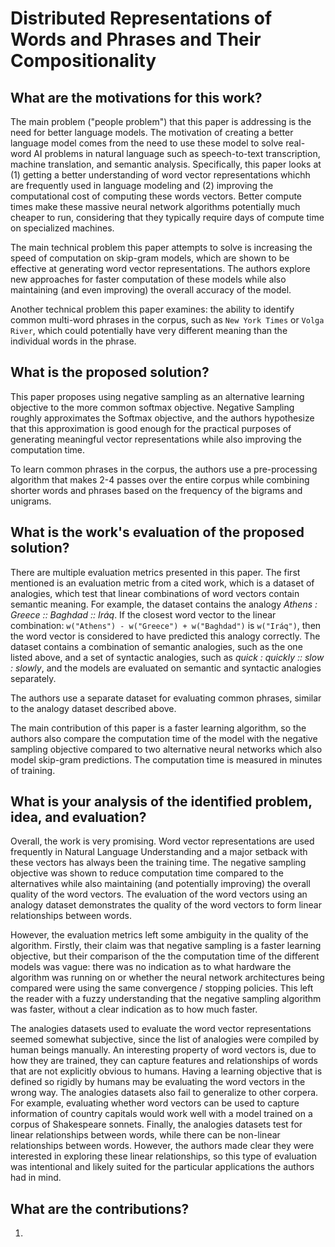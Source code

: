 # Distributed Representations of Words and Phrases and Their Compositionality

## What are the motivations for this work?

The main problem ("people problem") that this paper is addressing is the need for better language models.
The motivation of creating a better language model comes from the need to use these model to solve real-word
AI problems in natural language such as speech-to-text transcription, machine translation, and semantic analysis.
Specifically, this paper looks at (1) getting a better understanding of word vector representations whichh are
frequently used in language modeling and (2) improving the computational cost of computing these words vectors.
Better compute times make these massive neural network algorithms potentially much cheaper to run, considering that
they typically require days of compute time on specialized machines.

The main technical problem this paper attempts to solve is increasing the speed of computation on skip-gram
models, which are shown to be effective at generating word vector representations. The authors explore new approaches
for faster computation of these models while also maintaining (and even improving) the overall accuracy of the model.

Another technical problem this paper examines: the ability to identify common multi-word phrases in the corpus, such
as `New York Times` or `Volga River`, which could potentially have very different meaning than the individual words
in the phrase.

## What is the proposed solution?

This paper proposes using negative sampling as an alternative learning objective to the more common softmax
objective. Negative Sampling roughly approximates the Softmax objective, and the authors hypothesize that this
approximation is good enough for the practical purposes of generating meaningful vector representations while
also improving the computation time.

To learn common phrases in the corpus, the authors use a pre-processing algorithm that makes 2-4 passes over the
entire corpus while combining shorter words and phrases based on the frequency of the bigrams and unigrams.

## What is the work's evaluation of the proposed solution?

There are multiple evaluation metrics presented in this paper. The first mentioned is an evaluation metric from
a cited work, which is a dataset of analogies, which test that linear combinations of word vectors contain semantic
meaning. For example, the dataset contains the analogy *Athens : Greece :: Baghdad :: Iráq*. If the closest word
vector to the linear combination: `w("Athens") - w("Greece") + w("Baghdad")` is `w("Iráq")`, then the word
vector is considered to have predicted this analogy correctly. The dataset contains a combination of semantic
analogies, such as the one listed above, and a set of syntactic analogies, such as *quick : quickly :: slow : slowly*,
and the models are evaluated on semantic and syntactic analogies separately.

The authors use a separate dataset for evaluating common phrases, similar to the analogy dataset described above.

The main contribution of this paper is a faster learning algorithm, so the authors also compare the computation time
of the model with the negative sampling objective compared to two alternative neural networks which also model skip-gram
predictions. The computation time is measured in minutes of training.

## What is your analysis of the identified problem, idea, and evaluation?

Overall, the work is very promising. Word vector representations are used frequently in Natural Language Understanding
and a major setback with these vectors has always been the training time. The negative sampling objective was shown to
reduce computation time compared to the alternatives while also maintaining (and potentially improving) the overall
quality of the word vectors. The evaluation of the word vectors using an analogy dataset demonstrates the quality
of the word vectors to form linear relationships between words.

However, the evaluation metrics left some ambiguity in the quality of the algorithm. Firstly, their claim was that negative
sampling is a faster learning objective, but their comparison of the the computation time of the different models was vague:
there was no indication as to what hardware the algorithm was running on or whether the neural network architectures being
compared were using the same convergence / stopping policies. This left the reader with a fuzzy understanding that the
negative sampling algorithm was faster, without a clear indication as to how much faster.

The analogies datasets used to evaluate the word vector representations seemed somewhat subjective, since the list of
analogies were compiled by human beings manually. An interesting property of word vectors is, due to how they are trained,
they can capture features and relationships of words that are not explicitly obvious to humans. Having a learning
objective that is defined so rigidly by humans may be evaluating the word vectors in the wrong way. The analogies datasets
also fail to generalize to other corpera. For example, evaluating whether word vectors can be used to capture information
of country capitals would work well with a model trained on a corpus of Shakespeare sonnets. Finally, the analogies datasets
test for linear relationships between words, while there can be non-linear relationships between words. However, the authors
made clear they were interested in exploring these linear relationships, so this type of evaluation was intentional and
likely suited for the particular applications the authors had in mind.

## What are the contributions?

1. 


